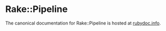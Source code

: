 # Rake::Pipeline

The canonical documentation for Rake::Pipeline is hosted at
<a href="http://rubydoc.info/github/livingsocial/rake-pipeline/master/file/README.yard">rubydoc.info</a>.
